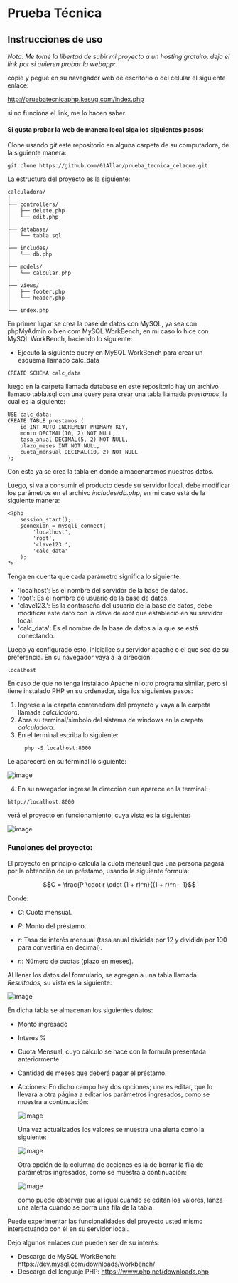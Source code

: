 # Prueba Técnica

## Instrucciones de uso

*Nota: Me tomé la libertad de subir mi proyecto a un hosting gratuito, dejo el link por si quieren probar la webapp:*

copie y pegue en su navegador web de escritorio o del celular el siguiente enlace: 

http://pruebatecnicaphp.kesug.com/index.php

si no funciona el link, me lo hacen saber.

#### Si gusta probar la web de manera local siga los siguientes pasos:

Clone usando *git* este repositorio en alguna carpeta de su computadora, de la siguiente manera:

```
git clone https://github.com/01Allan/prueba_tecnica_celaque.git
```

La estructura del proyecto es la siguiente:

```
calculadora/
│
├── controllers/
│   ├── delete.php
│   └── edit.php
│
├── database/
│   └── tabla.sql
│
├── includes/
│   └── db.php
│
├── models/
│   └── calcular.php
│
├── views/
│   ├── footer.php
│   └── header.php
│
└── index.php

```

En primer lugar se crea la base de datos con MySQL, ya sea con phpMyAdmin o bien com MySQL WorkBench, en mi caso lo hice con MySQL WorkBench, haciendo lo siguiente:

* Ejecuto la siguiente query en MySQL WorkBench para crear un esquema llamado calc_data
  
```
CREATE SCHEMA calc_data

```

luego en la carpeta llamada database en este repositorio hay un archivo llamado tabla.sql con una query para crear una tabla llamada *prestamos*, la cual es la siguiente:

```
USE calc_data;
CREATE TABLE prestamos (
    id INT AUTO_INCREMENT PRIMARY KEY,
    monto DECIMAL(10, 2) NOT NULL,
    tasa_anual DECIMAL(5, 2) NOT NULL,
    plazo_meses INT NOT NULL,
	cuota_mensual DECIMAL(10, 2) NOT NULL
);
```

Con esto ya se crea la tabla en donde almacenaremos nuestros datos.

Luego, si va a consumir el producto desde su servidor local, debe modificar los parámetros en el archivo *includes/db.php*, en mi caso está de la siguiente manera:

```
<?php 
    session_start();
    $conexion = mysqli_connect(
        'localhost',
        'root',
        'clave123.',
        'calc_data'
    );
?>
```

Tenga en cuenta que cada parámetro significa lo siguiente:

* 'localhost': Es el nombre del servidor de la base de datos. 
* 'root': Es el nombre de usuario de la base de datos. 
* 'clave123.': Es la contraseña del usuario de la base de datos, debe modificar este dato con la clave de *root* que estableció en su servidor local.
* 'calc_data': Es el nombre de la base de datos a la que se está conectando. 

Luego ya configurado esto, inicialice su servidor apache o el que sea de su preferencia. 
En su navegador vaya a la dirección:

```
localhost
```
En caso de que no tenga instalado Apache ni otro programa similar, pero si tiene instalado PHP en su ordenador, siga los siguientes pasos:

1. Ingrese a la carpeta contenedora del proyecto y vaya a la carpeta llamada *calculadora*.
2. Abra su terminal/simbolo del sistema de windows en la carpeta *calculadora*.
3. En el terminal escriba lo siguiente:
   ```
     php -S localhost:8000
   ```
Le aparecerá en su terminal lo siguiente:

![image](https://github.com/01Allan/prueba_tecnica_celaque/assets/92226659/eacb5399-87a0-420b-84ee-a09cbee74786)

4. En su navegador ingrese la dirección que aparece en la terminal:

```
http://localhost:8000
```
verá el proyecto en funcionamiento, cuya vista es la siguiente:

![image](https://github.com/01Allan/prueba_tecnica_celaque/assets/92226659/330e9569-5318-4574-8173-ad96f944cd41)

### Funciones del proyecto:

El proyecto en principio calcula la cuota mensual que una persona pagará por la obtención de un préstamo, usando la siguiente formula:

$$C = \frac{P \cdot r \cdot (1 + r)^n}{(1 + r)^n - 1}$$

Donde:

* $C$: Cuota mensual.

* $P$: Monto del préstamo.

* $r$: Tasa de interés mensual (tasa anual dividida por 12 y dividida por 100 para convertirla en decimal).

* $n$: Número de cuotas (plazo en meses).

Al llenar los datos del formulario, se agregan a una tabla llamada *Resultados*, su vista es la siguiente:

![image](https://github.com/01Allan/prueba_tecnica_celaque/assets/92226659/d61a0ba2-dd14-4771-98c9-121c88b7dbfc)

En dicha tabla se almacenan los siguientes datos:
* Monto ingresado
* Interes %
* Cuota Mensual, cuyo cálculo se hace con la formula presentada anteriormente. 
* Cantidad de meses que deberá pagar el préstamo.
* Acciones: En dicho campo hay dos opciones; una es editar, que lo llevará a otra página a editar los parámetros ingresados, como se muestra a continuación:
  
  ![image](https://github.com/01Allan/prueba_tecnica_celaque/assets/92226659/36b761d6-0134-4e40-8372-f633fbeb573a)

  Una vez actualizados los valores se muestra una alerta como la siguiente:
  
  ![image](https://github.com/01Allan/prueba_tecnica_celaque/assets/92226659/77cd0d15-a34f-4051-a65d-6b470afc20a9)
  
  Otra opción de la columna de acciones es la de borrar la fila de parámetros ingresados, como se muestra a continuación:
  
  ![image](https://github.com/01Allan/prueba_tecnica_celaque/assets/92226659/068d1834-fb39-42fd-b6c0-bb12b2e8a4ec)

  como puede observar que al igual cuando se editan los valores, lanza una alerta cuando se borra una fila de la tabla.

Puede experimentar las funcionalidades del proyecto usted mismo interactuando con él en su servidor local. 

Dejo algunos enlaces que pueden ser de su interés:
* Descarga de MySQL WorkBench: https://dev.mysql.com/downloads/workbench/
* Descarga del lenguaje PHP: https://www.php.net/downloads.php
  

